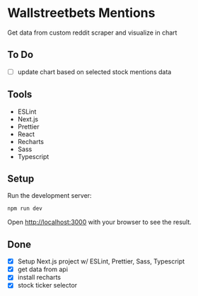 # Wallstreetbets Mentions
Get data from custom reddit scraper and visualize in chart

## To Do
- [ ] update chart based on selected stock mentions data

## Tools
- ESLint
- Next.js
- Prettier
- React
- Recharts
- Sass
- Typescript

## Setup

Run the development server:

```bash
npm run dev
```

Open [http://localhost:3000](http://localhost:3000) with your browser to see the result.

## Done
- [x] Setup Next.js project w/ ESLint, Prettier, Sass, Typescript
- [x] get data from api
- [x] install recharts
- [x] stock ticker selector
